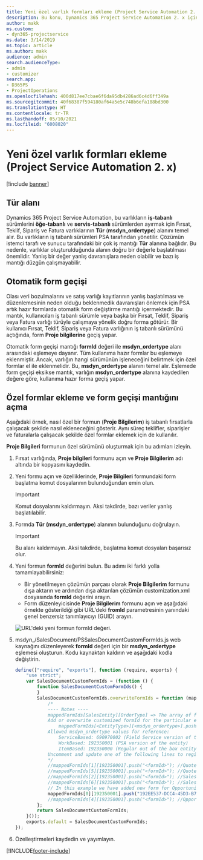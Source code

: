 ```yaml
---
title: Yeni özel varlık formları ekleme (Project Service Automation 2. x)
description: Bu konu, Dynamics 365 Project Service Automation 2. x içindeki fırsatlar, teklifler, siparişler veya faturalar için özel varlık formlarının nasıl ekleneceği hakkında bilgi sağlar.
author: makk
ms.custom:
- dyn365-projectservice
ms.date: 3/14/2019
ms.topic: article
ms.author: makk
audience: admin
search.audienceType:
- admin
- customizer
search.app:
- D365PS
- ProjectOperations
ms.openlocfilehash: 400d817ee7cbae6f6da95db4286ad6c4d6ff349a
ms.sourcegitcommit: 40f68387f594180af64a5e5c748b6efa188bd300
ms.translationtype: HT
ms.contentlocale: tr-TR
ms.lasthandoff: 05/10/2021
ms.locfileid: "6008020"
---
```

# <a name="add-new-custom-entity-forms-project-service-automation-2x"></a>Yeni özel varlık formları ekleme (Project Service Automation 2. x)

[!include [banner](../../includes/psa-now-project-operations.md)]

## <a name="type-field"></a>Tür alanı 

Dynamics 365 Project Service Automation, bu varlıkların **iş-tabanlı** sürümlerini **öğe-tabanlı** ve **servis-tabanlı** sürümlerden ayırmak için Fırsat, Teklif, Sipariş ve Fatura varlıklarının **Tür** (**msdyn\_ordertype**) alanını temel alır. Bu varlıkların iş tabanlı sürümleri PSA tarafından yönetilir. Çözümün istemci tarafı ve sunucu tarafındaki bir çok iş mantığı **Tür** alanına bağlıdır. Bu nedenle, varlıklar oluşturulduğunda alanın doğru bir değerle başlatılması önemlidir. Yanlış bir değer yanlış davranışlara neden olabilir ve bazı iş mantığı düzgün çalışmayabilir.

## <a name="automatic-form-switching"></a>Otomatik form geçişi

Olası veri bozulmalarını ve satış varlığı kayıtlarının yanlış başlatılması ve düzenlemesinin neden olduğu beklenmedik davranışları önlemek için PSA artık hazır formlarda otomatik form değiştirme mantığı içermektedir. Bu mantık, kullanıcıları iş tabanlı sürümle veya başka bir Fırsat, Teklif, Sipariş veya Fatura varlığı türüyle çalışmaya yönelik doğru forma götürür. Bir kullanıcı Fırsat, Teklif, Sipariş veya Fatura varlığının iş tabanlı sürümünü açtığında, form **Proje bilgilerine** geçiş yapar.

Otomatik form geçişi mantığı **formId** değeri ile **msdyn\_ordertype** alanı arasındaki eşlemeye dayanır. Tüm kullanıma hazır formlar bu eşlemeye eklenmiştir. Ancak, varlığın hangi sürümünün işleneceğini belirtmek için özel formlar el ile eklenmelidir. Bu, **msdyn\_ordertype** alanını temel alır. Eşlemede form geçişi eksikse mantık, varlığın **msdyn\_ordertype** alanına kaydedilen değere göre, kullanıma hazır forma geçiş yapar.

## <a name="add-custom-forms-and-turn-on-the-form-switching-logic"></a>Özel formlar ekleme ve form geçişi mantığını açma

Aşağıdaki örnek, nasıl özel bir formun (**Proje Bilgilerim**) iş tabanlı fırsatlarla çalışacak şekilde nasıl ekleneceğini gösterir. Aynı süreç teklifler, siparişler ve faturalarla çalışacak şekilde özel formlar eklemek için de kullanılır.

**Proje Bilgileri** formunun özel sürümünü oluşturmak için bu adımları izleyin.

1. Fırsat varlığında, **Proje bilgileri** formunu açın ve **Proje Bilgilerim** adı altında bir kopyasını kaydedin.
2. Yeni formu açın ve özelliklerinde, **Proje Bilgileri** formundaki form başlatma komut dosyalarının bulunduğundan emin olun. 

    > [!IMPORTANT]
    > Komut dosyalarını kaldırmayın. Aksi takdirde, bazı veriler yanlış başlatılabilir.

3. Formda **Tür** **(msdyn\_ordertype**) alanının bulunduğunu doğrulayın. 

    > [!IMPORTANT]
    > Bu alanı kaldırmayın. Aksi takdirde, başlatma komut dosyaları başarısız olur.

4. Yeni formun **formId** değerini bulun. Bu adımı iki farklı yolla tamamlayabilirsiniz:

    - Bir yönetilmeyen çözümün parçası olarak **Proje Bilgilerim** formunu dışa aktarın ve ardından dışa aktarılan çözümün customization.xml dosyasında **formId** değerini arayın.
    - Form düzenleyicisinde **Proje Bilgilerim** formunu açın ve aşağıdaki örnekte gösterildiği gibi URL'deki **fromId** parametresinin yanındaki genel benzersiz tanımlayıcıyı (GUID) arayın.

    ![URL'deki yeni formun formId değeri.](media/how-to-add-custom-forms-in-v2.0.png)

5. msdyn\_/SalesDocument/PSSalesDocumentCustomFormIds.js web kaynağını düzenleyerek **formId** değeri için bir **msdyn\_ordertype** eşlemesi oluşturun. Kodu kaynaktan kaldırın ve aşağıdaki kodla değiştirin.

    ```javascript
    define(["require", "exports"], function (require, exports) {
        "use strict";
        var SalesDocumentCustomFormIds = (function () {
            function SalesDocumentCustomFormIds() {
            }
            SalesDocumentCustomFormIds.overwriteFormIds = function (mappedFormIds) {
                /*
                ---- Notes ----
                mappedFormIds[SalesEntity][OrderType] => The array of forms IDs that support particular entity and order type
                Add or overwrite customized formId for the particular entity and order type by calling:
                    mappedFormIds[<EntityType>][<msdyn_ordertype>].push("<formId>");
                Allowed msdyn_ordertype values for reference:
                    ServiceBased: 690970002 (Field Service version of the entity)
                    WorkBased: 192350001 (PSA version of the entity)
                    ItemBased: 192350000 (Regular out of the box entity)
                Uncomment and update one of the following lines to register custom PSA form for required entity:
                */      
                //mappedFormIds[1][192350001].push("<formId>"); //Quote
                //mappedFormIds[5][192350001].push("<formId>"); //Quote Line
                //mappedFormIds[2][192350001].push("<formId>"); //Sales Order
                //mappedFormIds[6][192350001].push("<formId>"); //Sales Order Line
                // In this example we have added new form for Opportunity
                mappedFormIds[0][192350001].push("192EE537-DCC4-45D3-B7AF-EA694B9113D2"); //Opportunity
                //mappedFormIds[4][192350001].push("<formId>"); //Opportunity Line
            };
            return SalesDocumentCustomFormIds;
        }());
        exports.default = SalesDocumentCustomFormIds;
    });
    ```

6. Özelleştirmeleri kaydedin ve yayımlayın.


[!INCLUDE[footer-include](../../includes/footer-banner.md)]